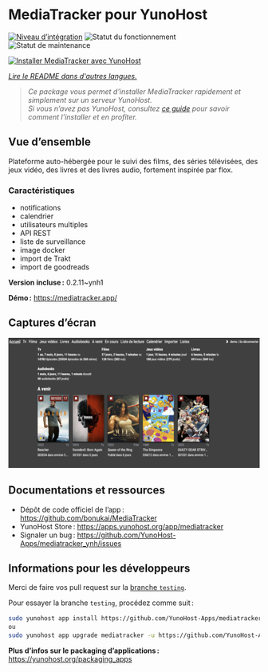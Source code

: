 <!--
Nota bene : ce README est automatiquement généré par <https://github.com/YunoHost/apps/tree/master/tools/readme_generator>
Il NE doit PAS être modifié à la main.
-->

# MediaTracker pour YunoHost

[![Niveau d’intégration](https://apps.yunohost.org/badge/integration/mediatracker)](https://ci-apps.yunohost.org/ci/apps/mediatracker/)
![Statut du fonctionnement](https://apps.yunohost.org/badge/state/mediatracker)
![Statut de maintenance](https://apps.yunohost.org/badge/maintained/mediatracker)

[![Installer MediaTracker avec YunoHost](https://install-app.yunohost.org/install-with-yunohost.svg)](https://install-app.yunohost.org/?app=mediatracker)

*[Lire le README dans d'autres langues.](./ALL_README.md)*

> *Ce package vous permet d’installer MediaTracker rapidement et simplement sur un serveur YunoHost.*  
> *Si vous n’avez pas YunoHost, consultez [ce guide](https://yunohost.org/install) pour savoir comment l’installer et en profiter.*

## Vue d’ensemble

Plateforme auto-hébergée pour le suivi des films, des séries télévisées, des jeux vidéo, des livres et des livres audio, fortement inspirée par flox.

### Caractéristiques

- notifications
- calendrier
- utilisateurs multiples
- API REST
- liste de surveillance
- image docker
- import de Trakt
- import de goodreads


**Version incluse :** 0.2.11~ynh1

**Démo :** <https://mediatracker.app/>

## Captures d’écran

![Capture d’écran de MediaTracker](./doc/screenshots/screenshot.png)

## Documentations et ressources

- Dépôt de code officiel de l’app : <https://github.com/bonukai/MediaTracker>
- YunoHost Store : <https://apps.yunohost.org/app/mediatracker>
- Signaler un bug : <https://github.com/YunoHost-Apps/mediatracker_ynh/issues>

## Informations pour les développeurs

Merci de faire vos pull request sur la [branche `testing`](https://github.com/YunoHost-Apps/mediatracker_ynh/tree/testing).

Pour essayer la branche `testing`, procédez comme suit :

```bash
sudo yunohost app install https://github.com/YunoHost-Apps/mediatracker_ynh/tree/testing --debug
ou
sudo yunohost app upgrade mediatracker -u https://github.com/YunoHost-Apps/mediatracker_ynh/tree/testing --debug
```

**Plus d’infos sur le packaging d’applications :** <https://yunohost.org/packaging_apps>
